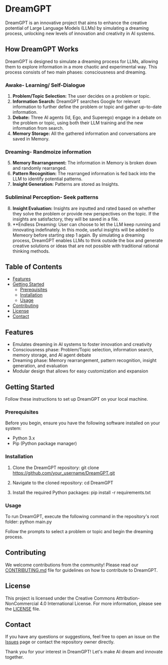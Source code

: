 # DreamGPT

DreamGPT is an innovative project that aims to enhance the creative potential of Large Language Models (LLMs) by simulating a dreaming process, unlocking new levels of innovation and creativity in AI systems.


## How DreamGPT Works

DreamGPT is designed to simulate a dreaming process for LLMs, allowing them to explore information in a more chaotic and experimental way. This process consists of two main phases: consciousness and dreaming.

### Awake- Learning/ Self-Dialogue

1. **Problem/Topic Selection:** The user decides on a problem or topic.
2. **Information Search:** DreamGPT searches Google for relevant information to further define the problem or topic and gather up-to-date information.
3. **Debate:** Three AI agents (Id, Ego, and Superego) engage in a debate on the problem or topic, using both their LLM training and the new information from search.
4. **Memory Storage:** All the gathered information and conversations are saved in Memory.


### Dreaming- Randmoize information

5. **Memory Rearrangement:** The information in Memory is broken down and randomly rearranged.
6. **Pattern Recognition:** The rearranged information is fed back into the LLM to identify potential patterns.
7. **Insight Generation:** Patterns are stored as Insights.


### Subliminal Perception- Seek patterns
8. **Insight Evaluation:** Insights are inputted and rated based on whether they solve the problem or provide new perspectives on the topic. If the insights are satisfactory, they will be saved in a file.
9. **Endless Dreaming: User can choose to let the LLM keep running and innovating indefinately. In this mode, useful insights will be added to Memeory before starting step 1 again.
By simulating a dreaming process, DreamGPT enables LLMs to think outside the box and generate creative solutions or ideas that are not possible with traditional rational thinking methods.

## Table of Contents

- [Features](#features)
- [Getting Started](#getting-started)
  - [Prerequisites](#prerequisites)
  - [Installation](#installation)
  - [Usage](#usage)
- [Contributing](#contributing)
- [License](#license)
- [Contact](#contact)

## Features

- Emulates dreaming in AI systems to foster innovation and creativity
- Consciousness phase: Problem/Topic selection, information search, memory storage, and AI agent debate
- Dreaming phase: Memory rearrangement, pattern recognition, insight generation, and evaluation
- Modular design that allows for easy customization and expansion

## Getting Started

Follow these instructions to set up DreamGPT on your local machine.

### Prerequisites

Before you begin, ensure you have the following software installed on your system:

- Python 3.x
- Pip (Python package manager)

### Installation

1. Clone the DreamGPT repository: git clone https://github.com/your_username/DreamGPT.git

2. Navigate to the cloned repository: cd DreamGPT

3. Install the required Python packages: pip install -r requirements.txt

### Usage

To run DreamGPT, execute the following command in the repository's root folder: python main.py


Follow the prompts to select a problem or topic and begin the dreaming process.

## Contributing

We welcome contributions from the community! Please read our [CONTRIBUTING.md](CONTRIBUTING.md) file for guidelines on how to contribute to DreamGPT.

## License

This project is licensed under the Creative Commons Attribution-NonCommercial 4.0 International License. For more information, please see the [LICENSE](LICENSE) file.

## Contact

If you have any questions or suggestions, feel free to open an issue on the [Issues](https://github.com/your_username/DreamGPT/issues) page or contact the repository owner directly.

Thank you for your interest in DreamGPT! Let's make AI dream and innovate together.






